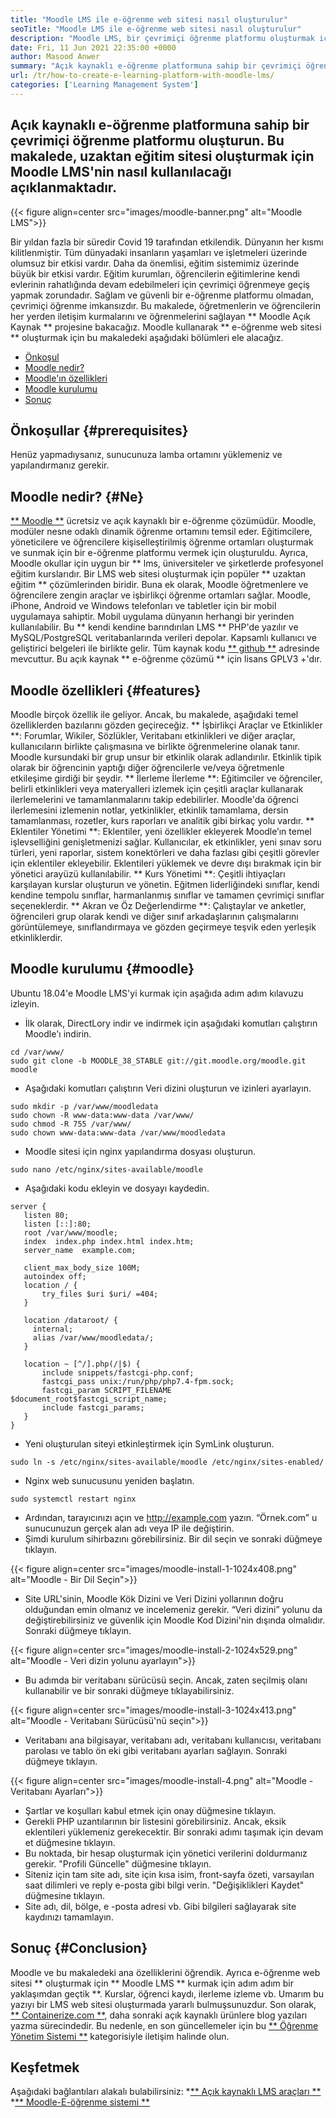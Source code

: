 ```yaml
---
title: "Moodle LMS ile e-öğrenme web sitesi nasıl oluşturulur" 
seoTitle: "Moodle LMS ile e-öğrenme web sitesi nasıl oluşturulur" 
description: "Moodle LMS, bir çevrimiçi öğrenme platformu oluşturmak için ücretsiz ve açık kaynaklı bir e-öğrenme çözümüdür. Kendinizi tanımak için kılavuza göz atın." 
date: Fri, 11 Jun 2021 22:35:00 +0000
author: Masood Anwer
summary: "Açık kaynaklı e-öğrenme platformuna sahip bir çevrimiçi öğrenme platformu oluşturun. Bu makalede, uzaktan eğitim sitesi oluşturmak için Moodle LMS'nin nasıl kullanılacağı açıklanmaktadır." 
url: /tr/how-to-create-e-learning-platform-with-moodle-lms/
categories: ['Learning Management System']
---
```


## Açık kaynaklı e-öğrenme platformuna sahip bir çevrimiçi öğrenme platformu oluşturun. Bu makalede, uzaktan eğitim sitesi oluşturmak için Moodle LMS'nin nasıl kullanılacağı açıklanmaktadır.

{{< figure align=center src="images/moodle-banner.png" alt="Moodle LMS">}}

Bir yıldan fazla bir süredir Covid 19 tarafından etkilendik. Dünyanın her kısmı kilitlenmiştir. Tüm dünyadaki insanların yaşamları ve işletmeleri üzerinde olumsuz bir etkisi vardır. Daha da önemlisi, eğitim sistemimiz üzerinde büyük bir etkisi vardır. Eğitim kurumları, öğrencilerin eğitimlerine kendi evlerinin rahatlığında devam edebilmeleri için çevrimiçi öğrenmeye geçiş yapmak zorundadır. Sağlam ve güvenli bir e-öğrenme platformu olmadan, çevrimiçi öğrenme imkansızdır. Bu makalede, öğretmenlerin ve öğrencilerin her yerden iletişim kurmalarını ve öğrenmelerini sağlayan ** Moodle Açık Kaynak ** projesine bakacağız.
Moodle kullanarak ** e-öğrenme web sitesi ** oluşturmak için bu makaledeki aşağıdaki bölümleri ele alacağız.
  * [Önkoşul][1]
  * [Moodle nedir?][2]
  * [Moodle'ın özellikleri][3]
  * [Moodle kurulumu][4]
  * [Sonuç][5]

## Önkoşullar {#prerequisites}
Henüz yapmadıysanız, sunucunuza lamba ortamını yüklemeniz ve yapılandırmanız gerekir.

## Moodle nedir? {#Ne}
[** Moodle **][6] ücretsiz ve açık kaynaklı bir e-öğrenme çözümüdür. Moodle, modüler nesne odaklı dinamik öğrenme ortamını temsil eder. Eğitimcilere, yöneticilere ve öğrencilere kişiselleştirilmiş öğrenme ortamları oluşturmak ve sunmak için bir e-öğrenme platformu vermek için oluşturuldu. Ayrıca, Moodle okullar için uygun bir ** lms, üniversiteler ve şirketlerde profesyonel eğitim kurslarıdır. Bir LMS web sitesi oluşturmak için popüler ** uzaktan eğitim ** çözümlerinden biridir. Buna ek olarak, Moodle öğretmenlere ve öğrencilere zengin araçlar ve işbirlikçi öğrenme ortamları sağlar. Moodle, iPhone, Android ve Windows telefonları ve tabletler için bir mobil uygulamaya sahiptir. Mobil uygulama dünyanın herhangi bir yerinden kullanılabilir. Bu ** kendi kendine barındırılan LMS ** PHP'de yazılır ve MySQL/PostgreSQL veritabanlarında verileri depolar. Kapsamlı kullanıcı ve geliştirici belgeleri ile birlikte gelir. Tüm kaynak kodu [** github **][7] adresinde mevcuttur. Bu açık kaynak ** e-öğrenme çözümü ** için lisans GPLV3 +'dır.

## Moodle özellikleri {#features}
Moodle birçok özellik ile geliyor. Ancak, bu makalede, aşağıdaki temel özelliklerden bazılarını gözden geçireceğiz.
** İşbirlikçi Araçlar ve Etkinlikler **: Forumlar, Wikiler, Sözlükler, Veritabanı etkinlikleri ve diğer araçlar, kullanıcıların birlikte çalışmasına ve birlikte öğrenmelerine olanak tanır. Moodle kursundaki bir grup unsur bir etkinlik olarak adlandırılır. Etkinlik tipik olarak bir öğrencinin yaptığı diğer öğrencilerle ve/veya öğretmenle etkileşime girdiği bir şeydir.
** İlerleme İlerleme **: Eğitimciler ve öğrenciler, belirli etkinlikleri veya materyalleri izlemek için çeşitli araçlar kullanarak ilerlemelerini ve tamamlanmalarını takip edebilirler. Moodle'da öğrenci ilerlemesini izlemenin notlar, yetkinlikler, etkinlik tamamlama, dersin tamamlanması, rozetler, kurs raporları ve analitik gibi birkaç yolu vardır.
** Eklentiler Yönetimi **: Eklentiler, yeni özellikler ekleyerek Moodle’ın temel işlevselliğini genişletmenizi sağlar. Kullanıcılar, ek etkinlikler, yeni sınav soru türleri, yeni raporlar, sistem konektörleri ve daha fazlası gibi çeşitli görevler için eklentiler ekleyebilir. Eklentileri yüklemek ve devre dışı bırakmak için bir yönetici arayüzü kullanılabilir.
** Kurs Yönetimi **: Çeşitli ihtiyaçları karşılayan kurslar oluşturun ve yönetin. Eğitmen liderliğindeki sınıflar, kendi kendine tempolu sınıflar, harmanlanmış sınıflar ve tamamen çevrimiçi sınıflar seçeneklerdir.
** Akran ve Öz Değerlendirme **: Çalıştaylar ve anketler, öğrencileri grup olarak kendi ve diğer sınıf arkadaşlarının çalışmalarını görüntülemeye, sınıflandırmaya ve gözden geçirmeye teşvik eden yerleşik etkinliklerdir.

## Moodle kurulumu {#moodle}
Ubuntu 18.04'e Moodle LMS'yi kurmak için aşağıda adım adım kılavuzu izleyin.
  * İlk olarak, DirectLory indir ve indirmek için aşağıdaki komutları çalıştırın Moodle'ı indirin.
```
cd /var/www/
sudo git clone -b MOODLE_38_STABLE git://git.moodle.org/moodle.git moodle
```
  * Aşağıdaki komutları çalıştırın Veri dizini oluşturun ve izinleri ayarlayın.
```
sudo mkdir -p /var/www/moodledata
sudo chown -R www-data:www-data /var/www/
sudo chmod -R 755 /var/www/
sudo chown www-data:www-data /var/www/moodledata
```
  * Moodle sitesi için nginx yapılandırma dosyası oluşturun.
```
sudo nano /etc/nginx/sites-available/moodle
```
  * Aşağıdaki kodu ekleyin ve dosyayı kaydedin.
```
server {
   listen 80;
   listen [::]:80;
   root /var/www/moodle;
   index  index.php index.html index.htm;
   server_name  example.com;

   client_max_body_size 100M;
   autoindex off;
   location / {
       try_files $uri $uri/ =404;
   }

   location /dataroot/ {
     internal;
     alias /var/www/moodledata/;
   }

   location ~ [^/].php(/|$) {
       include snippets/fastcgi-php.conf;
       fastcgi_pass unix:/run/php/php7.4-fpm.sock;
       fastcgi_param SCRIPT_FILENAME $document_root$fastcgi_script_name;
       include fastcgi_params;
   }
}
```
  * Yeni oluşturulan siteyi etkinleştirmek için SymLink oluşturun.
```
sudo ln -s /etc/nginx/sites-available/moodle /etc/nginx/sites-enabled/
```
  * Nginx web sunucusunu yeniden başlatın.
```
sudo systemctl restart nginx
```
  * Ardından, tarayıcınızı açın ve http://example.com yazın. “Örnek.com” u sunucunuzun gerçek alan adı veya IP ile değiştirin.
  * Şimdi kurulum sihirbazını görebilirsiniz. Bir dil seçin ve sonraki düğmeye tıklayın.

{{< figure align=center src="images/moodle-install-1-1024x408.png" alt="Moodle - Bir Dil Seçin">}}

  * Site URL'sinin, Moodle Kök Dizini ve Veri Dizini yollarının doğru olduğundan emin olmanız ve incelemeniz gerekir. “Veri dizini” yolunu da değiştirebilirsiniz ve güvenlik için Moodle Kod Dizini'nin dışında olmalıdır. Sonraki düğmeye tıklayın.

{{< figure align=center src="images/moodle-install-2-1024x529.png" alt="Moodle - Veri dizin yolunu ayarlayın">}}

  * Bu adımda bir veritabanı sürücüsü seçin. Ancak, zaten seçilmiş olanı kullanabilir ve bir sonraki düğmeye tıklayabilirsiniz.

{{< figure align=center src="images/moodle-install-3-1024x413.png" alt="Moodle - Veritabanı Sürücüsü'nü seçin">}}

  * Veritabanı ana bilgisayar, veritabanı adı, veritabanı kullanıcısı, veritabanı parolası ve tablo ön eki gibi veritabanı ayarları sağlayın. Sonraki düğmeye tıklayın.

{{< figure align=center src="images/moodle-install-4.png" alt="Moodle - Veritabanı Ayarları">}}

  * Şartlar ve koşulları kabul etmek için onay düğmesine tıklayın.
  * Gerekli PHP uzantılarının bir listesini görebilirsiniz. Ancak, eksik eklentileri yüklemeniz gerekecektir. Bir sonraki adımı taşımak için devam et düğmesine tıklayın.
  * Bu noktada, bir hesap oluşturmak için yönetici verilerini doldurmanız gerekir. "Profili Güncelle" düğmesine tıklayın.
  * Siteniz için tam site adı, site için kısa isim, front-sayfa özeti, varsayılan saat dilimleri ve reply e-posta gibi bilgi verin. "Değişiklikleri Kaydet" düğmesine tıklayın.
  * Site adı, dil, bölge, e -posta adresi vb. Gibi bilgileri sağlayarak site kaydınızı tamamlayın.

## Sonuç {#Conclusion}
Moodle ve bu makaledeki ana özelliklerini öğrendik. Ayrıca e-öğrenme web sitesi ** oluşturmak için ** Moodle LMS ** kurmak için adım adım bir yaklaşımdan geçtik **. Kurslar, öğrenci kaydı, ilerleme izleme vb. Umarım bu yazıyı bir LMS web sitesi oluşturmada yararlı bulmuşsunuzdur.
Son olarak, [** Containerize.com **][9], daha sonraki açık kaynaklı ürünlere blog yazıları yazma sürecindedir. Bu nedenle, en son güncellemeler için bu [** Öğrenme Yönetim Sistemi **][10] kategorisiyle iletişim halinde olun.

## Keşfetmek
Aşağıdaki bağlantıları alakalı bulabilirsiniz:
  *[** Açık kaynaklı LMS araçları **][11]
  *[** Moodle-E-öğrenme sistemi **][12]

  
[1]: #Prerequisites
[2]: #What
[3]: #Features
[4]: #Moodle
[5]: #Conclusion
[6]: https://moodle.org/
[7]: https://github.com/moodle/moodle
[8]: https://docs.moodle.org/
[9]: https://containerize.com
[10]: https://blog.containerize.com/category/learning-management-system/
[11]: https://products.containerize.com/lms/
[12]: https://products.containerize.com/lms/moodle/
